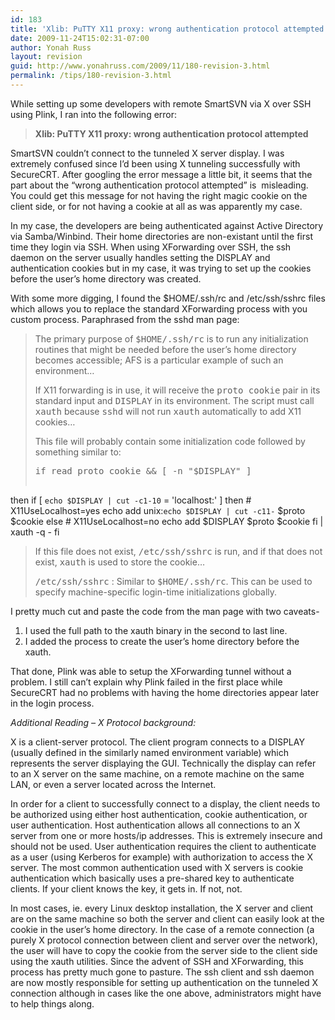 ```yaml
---
id: 183
title: 'Xlib: PuTTY X11 proxy: wrong authentication protocol attempted'
date: 2009-11-24T15:02:31-07:00
author: Yonah Russ
layout: revision
guid: http://www.yonahruss.com/2009/11/180-revision-3.html
permalink: /tips/180-revision-3.html
---
```

While setting up some developers with remote SmartSVN via X over SSH using Plink, I ran into the following error:

> **Xlib: PuTTY X11 proxy: wrong authentication protocol attempted**

SmartSVN couldn&#8217;t connect to the tunneled X server display. I was extremely confused since I&#8217;d been using X tunneling successfully with SecureCRT. After googling the error message a little bit, it seems that the part about the &#8220;wrong authentication protocol attempted&#8221; is  misleading. You could get this message for not having the right magic cookie on the client side, or for not having a cookie at all as was apparently my case.

In my case, the developers are being authenticated against Active Directory via Samba/Winbind. Their home directories are non-existant until the first time they login via SSH. When using XForwarding over SSH, the ssh daemon on the server usually handles setting the DISPLAY and authentication cookies but in my case, it was trying to set up the cookies before the user&#8217;s home directory was created.

With some more digging, I found the $HOME/.ssh/rc and /etc/ssh/sshrc files which allows you to replace the standard XForwarding process with you custom process. Paraphrased from the sshd man page:

> The primary purpose of <kbd>$HOME/.ssh/rc</kbd> is to run any initialization routines that might be needed before the user&#8217;s home directory becomes accessible; AFS is a particular example of such an environment&#8230;
> 
> If X11 forwarding is in use, it will receive the <tt>proto cookie</tt> pair in its standard input and <tt>DISPLAY</tt> in its environment. The script must call <kbd>xauth</kbd> because <kbd>sshd</kbd> will not run <kbd>xauth</kbd> automatically to add X11 cookies&#8230;
> 
> This file will probably contain some initialization code followed by something similar to:
> 
> <pre>if read proto cookie && [ -n "$DISPLAY" ]
then
  if [ `echo $DISPLAY | cut -c1-10`  =  'localhost:' ]
  then
    # X11UseLocalhost=yes
    echo add unix:`echo $DISPLAY |
    cut -c11-` $proto $cookie
  else
    # X11UseLocalhost=no
    echo add $DISPLAY $proto $cookie
  fi | xauth -q -
fi</pre>
> 
> If this file does not exist, <kbd>/etc/ssh/sshrc</kbd> is run, and if that does not exist, <kbd>xauth</kbd> is used to store the cookie&#8230;
> 
> <kbd>/etc/ssh/sshrc</kbd> : Similar to <kbd>$HOME/.ssh/rc</kbd>. This can be used to specify machine-specific login-time initializations globally.

I pretty much cut and paste the code from the man page with two caveats-

  1. I used the full path to the xauth binary in the second to last line.
  2. I added the process to create the user&#8217;s home directory before the xauth.

That done, Plink was able to setup the XForwarding tunnel without a problem. I still can&#8217;t explain why Plink failed in the first place while SecureCRT had no problems with having the home directories appear later in the login process.

_Additional Reading &#8211; X Protocol background:_

X is a client-server protocol. The client program connects to a DISPLAY (usually defined in the similarly named environment variable) which represents the server displaying the GUI. Technically the display can refer to an X server on the same machine, on a remote machine on the same LAN, or even a server located across the Internet.

In order for a client to successfully connect to a display, the client needs to be authorized using either host authentication, cookie authentication, or user authentication. Host authentication allows all connections to an X server from one or more hosts/ip addresses. This is extremely insecure and should not be used. User authentication requires the client to authenticate as a user (using Kerberos for example) with authorization to access the X server. The most common authentication used with X servers is cookie authentication which basically uses a pre-shared key to authenticate clients. If your client knows the key, it gets in. If not, not.

In most cases, ie. every Linux desktop installation, the X server and client are on the same machine so both the server and client can easily look at the cookie in the user&#8217;s home directory. In the case of a remote connection (a purely X protocol connection between client and server over the network), the user will have to copy the cookie from the server side to the client side using the xauth utilities. Since the advent of SSH and XForwarding, this process has pretty much gone to pasture. The ssh client and ssh daemon are now mostly responsible for setting up authentication on the tunneled X connection although in cases like the one above, administrators might have to help things along.